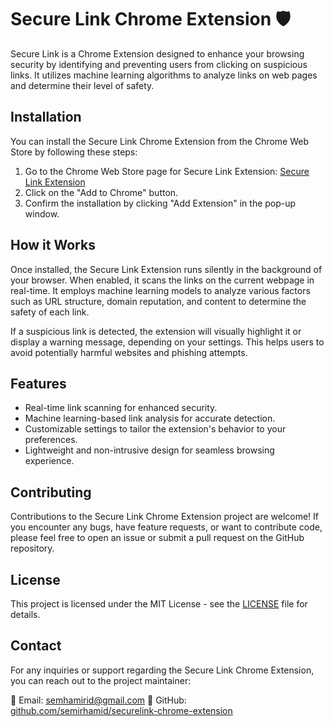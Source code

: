 # Secure Link Chrome Extension 🛡️

Secure Link is a Chrome Extension designed to enhance your browsing security by identifying and preventing users from clicking on suspicious links. It utilizes machine learning algorithms to analyze links on web pages and determine their level of safety.

## Installation

You can install the Secure Link Chrome Extension from the Chrome Web Store by following these steps:

1. Go to the Chrome Web Store page for Secure Link Extension: [Secure Link Extension](https://chrome.google.com/webstore/detail/secure-link/your-extension-id)
2. Click on the "Add to Chrome" button.
3. Confirm the installation by clicking "Add Extension" in the pop-up window.

## How it Works

Once installed, the Secure Link Extension runs silently in the background of your browser. When enabled, it scans the links on the current webpage in real-time. It employs machine learning models to analyze various factors such as URL structure, domain reputation, and content to determine the safety of each link.

If a suspicious link is detected, the extension will visually highlight it or display a warning message, depending on your settings. This helps users to avoid potentially harmful websites and phishing attempts.

## Features

- Real-time link scanning for enhanced security.
- Machine learning-based link analysis for accurate detection.
- Customizable settings to tailor the extension's behavior to your preferences.
- Lightweight and non-intrusive design for seamless browsing experience.

## Contributing

Contributions to the Secure Link Chrome Extension project are welcome! If you encounter any bugs, have feature requests, or want to contribute code, please feel free to open an issue or submit a pull request on the GitHub repository.

## License

This project is licensed under the MIT License - see the [LICENSE](LICENSE) file for details.

## Contact

For any inquiries or support regarding the Secure Link Chrome Extension, you can reach out to the project maintainer:

📧 Email: semhamirid@gmail.com
🔗 GitHub: [github.com/semirhamid/securelink-chrome-extension](https://github.com/semirhamid/securelink-chrome-extension)
